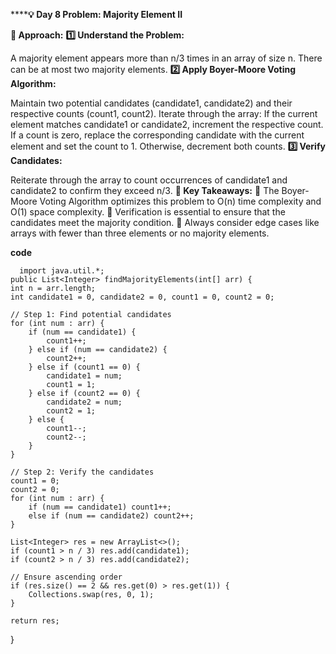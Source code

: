 ******💡 Day 8 Problem: Majority Element II**

**🧠 Approach:**
**1️⃣ Understand the Problem:**

A majority element appears more than n/3 times in an array of size n.
There can be at most two majority elements.
**2️⃣ Apply Boyer-Moore Voting Algorithm:**

Maintain two potential candidates (candidate1, candidate2) and their respective counts (count1, count2).
Iterate through the array:
If the current element matches candidate1 or candidate2, increment the respective count.
If a count is zero, replace the corresponding candidate with the current element and set the count to 1.
Otherwise, decrement both counts.
**3️⃣ Verify Candidates:**

Reiterate through the array to count occurrences of candidate1 and candidate2 to confirm they exceed n/3.
**📌 Key Takeaways:**
🔹 The Boyer-Moore Voting Algorithm optimizes this problem to O(n) time complexity and O(1) space complexity.
🔹 Verification is essential to ensure that the candidates meet the majority condition.
🔹 Always consider edge cases like arrays with fewer than three elements or no majority elements.

**code**

      import java.util.*;
    public List<Integer> findMajorityElements(int[] arr) {
    int n = arr.length;
    int candidate1 = 0, candidate2 = 0, count1 = 0, count2 = 0;

    // Step 1: Find potential candidates
    for (int num : arr) {
        if (num == candidate1) {
            count1++;
        } else if (num == candidate2) {
            count2++;
        } else if (count1 == 0) {
            candidate1 = num;
            count1 = 1;
        } else if (count2 == 0) {
            candidate2 = num;
            count2 = 1;
        } else {
            count1--;
            count2--;
        }
    }

    // Step 2: Verify the candidates
    count1 = 0;
    count2 = 0;
    for (int num : arr) {
        if (num == candidate1) count1++;
        else if (num == candidate2) count2++;
    }

    List<Integer> res = new ArrayList<>();
    if (count1 > n / 3) res.add(candidate1);
    if (count2 > n / 3) res.add(candidate2);

    // Ensure ascending order
    if (res.size() == 2 && res.get(0) > res.get(1)) {
        Collections.swap(res, 0, 1);
    }

    return res;
}
